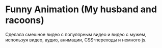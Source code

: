 # Funny Animation (My husband and racoons)

Сделала смешное видео с популярным видео и видео с мужем, используя видео, аудио, анимации, CSS-переходы и немного js.
